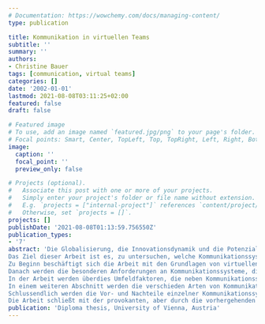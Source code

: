 ```yaml
---
# Documentation: https://wowchemy.com/docs/managing-content/
type: publication

title: Kommunikation in virtuellen Teams
subtitle: ''
summary: ''
authors:
- Christine Bauer
tags: [communication, virtual teams]
categories: []
date: '2002-01-01'
lastmod: 2021-08-08T03:11:25+02:00
featured: false
draft: false

# Featured image
# To use, add an image named `featured.jpg/png` to your page's folder.
# Focal points: Smart, Center, TopLeft, Top, TopRight, Left, Right, BottomLeft, Bottom, BottomRight.
image:
  caption: ''
  focal_point: ''
  preview_only: false

# Projects (optional).
#   Associate this post with one or more of your projects.
#   Simply enter your project's folder or file name without extension.
#   E.g. `projects = ["internal-project"]` references `content/project/deep-learning/index.md`.
#   Otherwise, set `projects = []`.
projects: []
publishDate: '2021-08-08T01:13:59.756550Z'
publication_types:
- '7'
abstract: 'Die Globalisierung, die Innovationsdynamik und die Potenziale der Informations- und Kommunikationstechnologien haben neue Rahmenbedingungen geschaffen, die es erlauben, Raum und Zeit zu überwinden. Dadurch ist eine neue Form der Kleingruppe möglich geworden – das virtuelle Team.
Das Ziel dieser Arbeit ist es, zu untersuchen, welche Kommunikationssysteme zur Unterstützung von Kommunikationsprozessen in virtuellen Teams geeignet sind. Dabei werden zuerst Anforderungen an Systeme definiert, die sich aus dem spezifischen Kontext, in dem virtuelle Teams arbeiten, ergeben. Anschließend werden verschiedene Kommunikationsarten anhand dieser Anforderungen beurteilt und schlussendlich die Effizienz verschiedenen Kommunikationssysteme (die eben ganz bestimmte Kommunikationsarten unterstützen) bezüglich Ihrer Unterstützungsfunktion für virtuelle Teams bewertet.
Zu Beginn beschäftigt sich die Arbeit mit den Grundlagen von virtuellen Teams einerseits und mit Kommunikation andererseits.
Danach werden die besonderen Anforderungen an Kommunikationssysteme, die sich aus der spezifischen Situation von virtuellen Teams ergeben (das sind im Wesentlichen reduzierter physischer, sozialer und zeitlicher Kontext von Interaktionen), abgeleitet. Dabei wird zwischen allgemeinen, aufgabenbezogenen und sozialbezogenen Anforderungen unterschieden. Dieser umfassende Beurteilungskatalog für Kommunikationssysteme zieht unterschiedliche Betrachtungsweisen und Resultate aus verschiedensten Forschungsrichtungen ein.
In der Arbeit werden überdies Umfeldfaktoren, die neben Kommunikationssystemen ebenfalls die Effizienz von Kommunikation beeinflussen können, in der Arbeit behandelt. Hierbei wird auf den Grad der Anonymität, die Vermittlung von physischem Kontext, die Erfahrung mit Kommunikationssystemen bzw. die Akzeptanz dieser Technologien eingegangen.
In einem weiteren Abschnitt werden die verschieden Arten von Kommunikation diskutiert. Hier wird zwischen synchroner und asynchroner, zwischen mündlicher und schriftlicher sowie zwischen Face-to-Face- und computervermittelter Kommunikation unterschieden. Zur Beurteilung der Kommunikationsarten werden die zuvor erarbeiteten Kriterien herangezogen. Die Beurteilung wird mit Literatur aus verschiedensten Forschungsrichtungen untermauert. 
Schlussendlich werden die Vor- und Nachteile einzelner Kommunikationssysteme (Face-to-Face, E-mail, Videokonferenz, Realtime Chat) für virtuelle Teams beurteilt, wobei auch der Einfluss von Umfeldfaktoren in der Diskussion berücksichtigt wird. Die Beurteilung orientiert sich and der zuvor entwickelten Struktur (Bewertungsmatrix).
Die Arbeit schließt mit der provokanten, aber durch die vorhergehenden Überlegungen gut begründete These, dass Face-to-Face-Situationen nicht unbedingt die optimale Voraussetzung für effiziente Kommunikation darstellt und dass virtuelle Teams in Kommunikationsprozessen durch den Einsatz von spezifischen Kommunikationssystemen die Effizienz konventioneller Teams übertreffen können.'
publication: 'Diploma thesis, University of Vienna, Austria'
---
```

